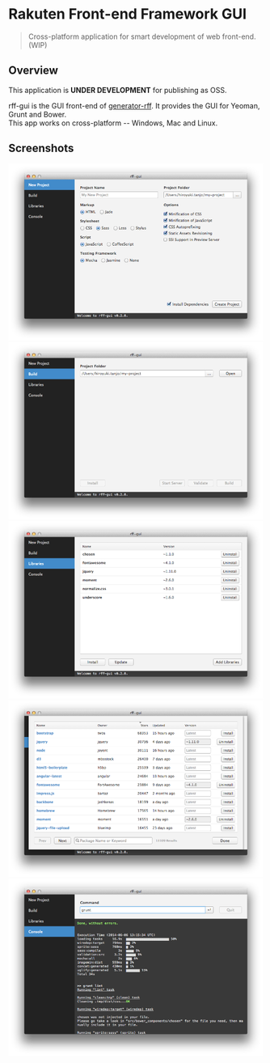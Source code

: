 # Rakuten Front-end Framework GUI

> Cross-platform application for smart development of web front-end. (WIP)

## Overview

This application is **UNDER DEVELOPMENT** for publishing as OSS.  

rff-gui is the GUI front-end of [generator-rff](https://github.com/rakuten-frontend/generator-rff).
It provides the GUI for Yeoman, Grunt and Bower.  
This app works on cross-platform -- Windows, Mac and Linux.

## Screenshots

![Generate](docs/screenshots/generate.png)
![Build](docs/screenshots/build.png)
![Library](docs/screenshots/library.png)
![Library List](docs/screenshots/library-list.png)
![Console](docs/screenshots/console.png)
